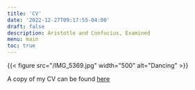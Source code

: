 ```yaml
---
title: 'CV'
date: '2022-12-27T09:17:55-04:00'
draft: false
description: Aristotle and Confucius, Examined
menu: main
toc: true
---
```


{{< figure src="/IMG_5369.jpg" width="500" alt="Dancing" >}}

A copy of my CV can be found [here](/Chuyu%20Tian_CV.pdf 'PDF of CV')
